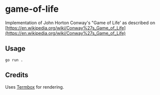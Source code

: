 # game-of-life

Implementation of John Horton Conway's "Game of Life' as described on [https://en.wikipedia.org/wiki/Conway%27s_Game_of_Life](https://en.wikipedia.org/wiki/Conway%27s_Game_of_Life)

## Usage

```
go run .
```

## Credits

Uses [Termbox](https://github.com/nsf/termbox-go) for rendering.
